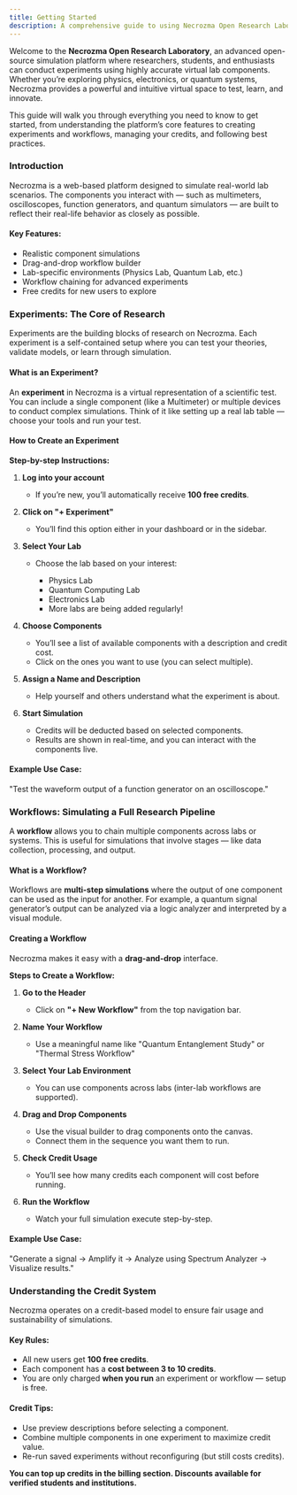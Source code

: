 ```yaml
---
title: Getting Started
description: A comprehensive guide to using Necrozma Open Research Laboratory for experiments and workflows.
---
```




Welcome to the **Necrozma Open Research Laboratory**, an advanced open-source simulation platform where researchers, students, and enthusiasts can conduct experiments using highly accurate virtual lab components. Whether you’re exploring physics, electronics, or quantum systems, Necrozma provides a powerful and intuitive virtual space to test, learn, and innovate.

This guide will walk you through everything you need to know to get started, from understanding the platform’s core features to creating experiments and workflows, managing your credits, and following best practices.

### Introduction 

Necrozma is a web-based platform designed to simulate real-world lab scenarios. The components you interact with — such as multimeters, oscilloscopes, function generators, and quantum simulators — are built to reflect their real-life behavior as closely as possible.

#### Key Features:

* Realistic component simulations
* Drag-and-drop workflow builder
* Lab-specific environments (Physics Lab, Quantum Lab, etc.)
* Workflow chaining for advanced experiments
* Free credits for new users to explore

### Experiments: The Core of Research

Experiments are the building blocks of research on Necrozma. Each experiment is a self-contained setup where you can test your theories, validate models, or learn through simulation.

#### What is an Experiment?

An **experiment** in Necrozma is a virtual representation of a scientific test. You can include a single component (like a Multimeter) or multiple devices to conduct complex simulations. Think of it like setting up a real lab table — choose your tools and run your test.

#### How to Create an Experiment

**Step-by-step Instructions:**

1. **Log into your account**

   * If you’re new, you’ll automatically receive **100 free credits**.

2. **Click on "+ Experiment"**

   * You’ll find this option either in your dashboard or in the sidebar.

3. **Select Your Lab**

   * Choose the lab based on your interest:

     * Physics Lab
     * Quantum Computing Lab
     * Electronics Lab
     * More labs are being added regularly!

4. **Choose Components**

   * You’ll see a list of available components with a description and credit cost.
   * Click on the ones you want to use (you can select multiple).

5. **Assign a Name and Description**

   * Help yourself and others understand what the experiment is about.

6. **Start Simulation**

   * Credits will be deducted based on selected components.
   * Results are shown in real-time, and you can interact with the components live.



#### Example Use Case:

"Test the waveform output of a function generator on an oscilloscope."


### Workflows: Simulating a Full Research Pipeline

A **workflow** allows you to chain multiple components across labs or systems. This is useful for simulations that involve stages — like data collection, processing, and output.

#### What is a Workflow?

Workflows are **multi-step simulations** where the output of one component can be used as the input for another. For example, a quantum signal generator’s output can be analyzed via a logic analyzer and interpreted by a visual module.

#### Creating a Workflow

Necrozma makes it easy with a **drag-and-drop** interface.

**Steps to Create a Workflow:**

1. **Go to the Header**

   * Click on **"+ New Workflow"** from the top navigation bar.

2. **Name Your Workflow**

   * Use a meaningful name like "Quantum Entanglement Study" or "Thermal Stress Workflow"

3. **Select Your Lab Environment**

   * You can use components across labs (inter-lab workflows are supported).

4. **Drag and Drop Components**

   * Use the visual builder to drag components onto the canvas.
   * Connect them in the sequence you want them to run.

5. **Check Credit Usage**

   * You’ll see how many credits each component will cost before running.

6. **Run the Workflow**

   * Watch your full simulation execute step-by-step.

#### Example Use Case:

"Generate a signal → Amplify it → Analyze using Spectrum Analyzer → Visualize results."


### Understanding the Credit System

Necrozma operates on a credit-based model to ensure fair usage and sustainability of simulations.

#### Key Rules:

* All new users get **100 free credits**.
* Each component has a **cost between 3 to 10 credits**.
* You are only charged **when you run** an experiment or workflow — setup is free.

#### Credit Tips:

* Use preview descriptions before selecting a component.
* Combine multiple components in one experiment to maximize credit value.
* Re-run saved experiments without reconfiguring (but still costs credits).

**You can top up credits in the billing section. Discounts available for verified students and institutions.**